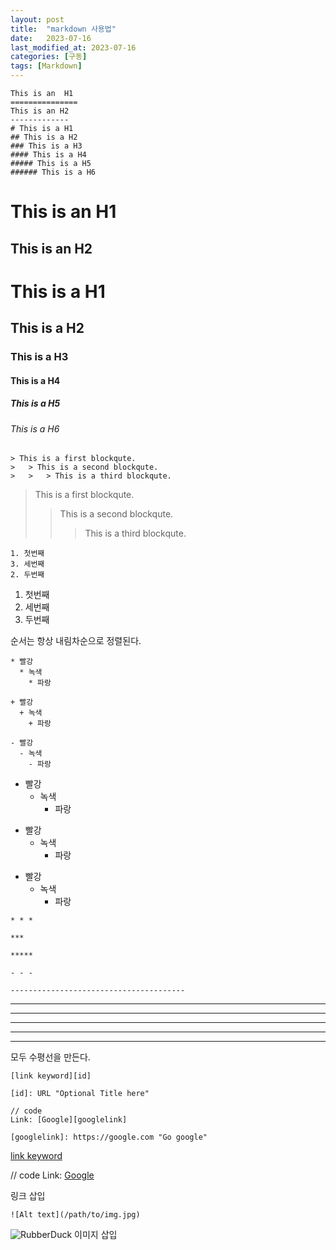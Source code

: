 ```yaml
---
layout: post
title:  "markdown 사용법"
date:   2023-07-16
last_modified_at: 2023-07-16
categories: [구동]
tags: [Markdown]
---
```


```
This is an  H1
===============
This is an H2
-------------
# This is a H1
## This is a H2
### This is a H3
#### This is a H4
##### This is a H5
###### This is a H6
```
This is an  H1
===============
This is an H2
-------------
# This is a H1
## This is a H2
### This is a H3
#### This is a H4
##### This is a H5
###### This is a H6

```
> This is a first blockqute.
>	> This is a second blockqute.
>	>	> This is a third blockqute.
```
> This is a first blockqute.
>	> This is a second blockqute.
>	>	> This is a third blockqute.

```
1. 첫번째
3. 세번째
2. 두번째
```
1. 첫번째
3. 세번째
2. 두번째

순서는 항상 내림차순으로 정렬된다.

```
* 빨강
  * 녹색
    * 파랑

+ 빨강
  + 녹색
    + 파랑

- 빨강
  - 녹색
    - 파랑

```
* 빨강
  * 녹색
    * 파랑

+ 빨강
  + 녹색
    + 파랑

- 빨강
  - 녹색
    - 파랑
```
* * *

***

*****

- - -

---------------------------------------
```
* * *

***

*****

- - -

---------------------------------------
모두 수평선을 만든다.

```
[link keyword][id]

[id]: URL "Optional Title here"

// code
Link: [Google][googlelink]

[googlelink]: https://google.com "Go google"
```
[link keyword][id]

[id]: URL "Optional Title here"

// code
Link: [Google][googlelink]

[googlelink]: https://google.com "Go google"
링크 삽입

```
![Alt text](/path/to/img.jpg)
```
![RubberDuck](https://camo.githubusercontent.com/a123b2c6011765dd07b9b58e40599a0ba15336a9ddd082e85f704781c97baee2/687474703a2f2f6366696c65362e75662e746973746f72792e636f6d2f696d6167652f32343236453634363534334339423435333243374230)
이미지 삽입



